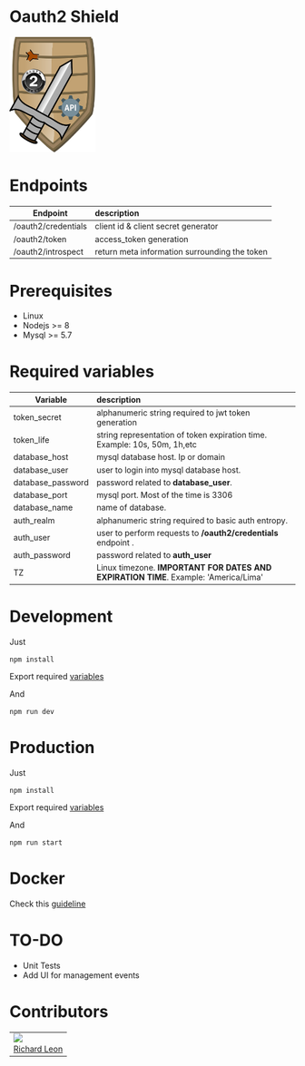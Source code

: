 # Oauth2 Shield

<img src="./logo.png" width="30%">

# Endpoints

| Endpoint        | description  |
| ------------- |:-----|
| /oauth2/credentials      | client id & client secret generator
| /oauth2/token      | access_token generation
| /oauth2/introspect      | return meta information surrounding the token

# Prerequisites

- Linux
- Nodejs >= 8
- Mysql >= 5.7

# Required variables


| Variable        | description  |
| ------------- |:-----|
| token_secret      | alphanumeric string required to jwt token generation
| token_life      | string representation of token expiration time. Example: 10s, 50m, 1h,etc
| database_host      | mysql database host. Ip or domain
| database_user      | user to login into mysql database host.
| database_password      | password related to **database_user**.
| database_port      | mysql port. Most of the time is 3306
| database_name      | name of database.
| auth_realm      | alphanumeric string required to basic auth entropy.
| auth_user      | user to perform requests to **/oauth2/credentials** endpoint .
| auth_password      | password related to **auth_user**
| TZ      | Linux timezone. **IMPORTANT FOR DATES AND EXPIRATION TIME**. Example: 'America/Lima'

# Development

Just
```
npm install
```

Export required [variables](https://github.com/jrichardsz/oauth2-shield/wiki/Required-Variables)

And
```
npm run dev
```


# Production

Just
```
npm install
```

Export required [variables](https://github.com/jrichardsz/oauth2-shield/wiki/Required-Variables)

And
```
npm run start
```

# Docker

Check this [guideline](https://github.com/jrichardsz/oauth2-shield/wiki/Launch-with-Docker)

# TO-DO

- Unit Tests
- Add UI for management events

# Contributors

<table>
  <tbody>
    <td>
      <img src="https://avatars0.githubusercontent.com/u/3322836?s=460&v=4" width="100px;"/>
      <br />
      <label><a href="http://jrichardsz.github.io/">Richard Leon</a></label>
      <br />
    </td>    
  </tbody>
</table>
